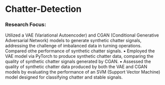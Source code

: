 # Chatter-Detection
### Research Focus: 
Utilized a VAE (Variational Autoencoder) and CGAN (Conditional Generative Adversarial Network) models to
generate synthetic chatter signals, addressing the challenge of imbalanced data in turning operations. Compared othe performance of synthetic chatter signals.
▪ Employed the VAE model via PyTorch to produce synthetic chatter data, comparing the quality of synthetic chatter signals generated by CGAN.
▪ Assessed the quality of synthetic chatter data produced by both the VAE and CGAN models by evaluating the performance of an SVM (Support Vector Machine) model designed for classifying chatter and stable signals.

